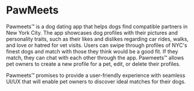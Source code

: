 # PawMeets

Pawmeets™ is a dog dating app that helps dogs find compatible partners in New York City. The app showcases dog profiles with their pictures and personality traits, such as their likes and dislikes regarding car rides, walks, and love or hatred for vet visits. Users can swipe through profiles of NYC's finest dogs and match with those they think would be a good fit. If they match, they can chat with each other through the app. Pawmeets™ allows pet owners to create a new profile for a pet, edit, or delete their profiles. 

Pawmeets™ promises to provide a user-friendly experience with seamless UI/UX that will enable pet owners to discover ideal matches for their dogs.